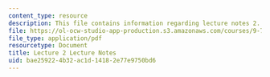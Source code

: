 ```yaml
---
content_type: resource
description: This file contains information regarding lecture notes 2.
file: https://ol-ocw-studio-app-production.s3.amazonaws.com/courses/9-70-social-psychology-spring-2013/bae259224b32ac1d14182e77e9750bd6_MIT9_70S13_Lect2.pdf
file_type: application/pdf
resourcetype: Document
title: Lecture 2 Lecture Notes
uid: bae25922-4b32-ac1d-1418-2e77e9750bd6
---
```

